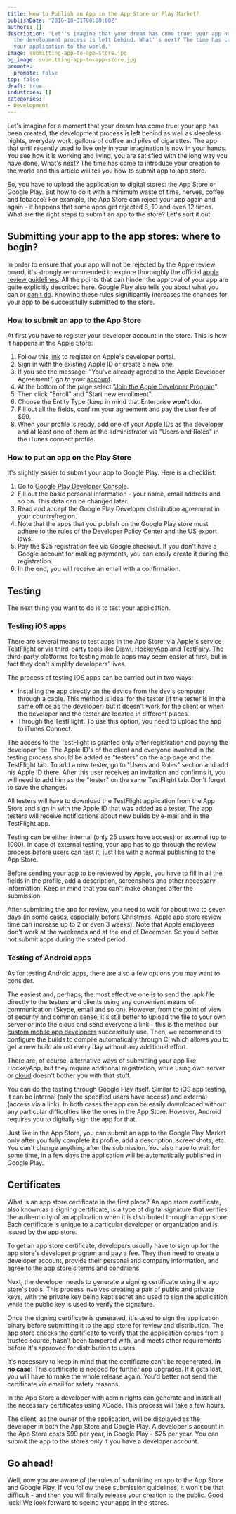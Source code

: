```yaml
---
title: How to Publish an App in the App Store or Play Market?
publishDate: '2016-10-31T00:00:00Z'
authors: []
description: 'Let''s imagine that your dream has come true: your app has been created,
  the development process is left behind. What''s next? The time has come to introduce
  your application to the world.'
image: submitting-app-to-app-store.jpg
og_image: submitting-app-to-app-store.jpg
promote:
  promote: false
top: false
draft: true
industries: []
categories:
- Development
---
```

<script type="application/ld+json">
{
 "@context": "https://schema.org",
 "@type": "Article",
 "author": "Anadea",
 "name": "What You Need to Know to Put Your App in the App Store or Google Play?"
}
</script>

Let's imagine for a moment that your dream has come true: your app has been created, the development process is left behind as well as sleepless nights, everyday work, gallons of coffee and piles of cigarettes. The app that until recently used to live only in your imagination is now in your hands. You see how it is working and living, you are satisfied with the long way you have done. What's next? The time has come to introduce your creation to the world and this article will tell you how to submit app to app store.

So, you have to upload the application to digital stores: the App Store or Google Play. But how to do it with a minimum waste of time, nerves, coffee and tobacco? For example, the App Store can reject your app again and again - it happens that some apps get rejected 6, 10 and even 12 times. What are the right steps to submit an app to the store? Let's sort it out.

## Submitting your app to the app stores: where to begin?

In order to ensure that your app will not be rejected by the Apple review board, it's strongly recommended to explore thoroughly the official <a href="https://developer.apple.com/app-store/review/guidelines/" target="_blank">apple review guidelines</a>. All the points that can hinder the approval of your app are quite explicitly described here. Google Play also tells you about what you can or <a href="https://play.google.com/about/developer-content-policy/" target="_blank">can't do</a>. Knowing these rules significantly increases the chances for your app to be successfully submitted to the store.

### How to submit an app to the App Store

At first you have to register your developer account in the store. This is how it happens in the Apple Store:

1. Follow this <a href="https://developer.apple.com/register/" rel="nofollow" target="_blank">link</a> to register on Apple's developer portal.
2. Sign in with the existing Apple ID or create a new one.
3. If you see the message: "You've already agreed to the Apple Developer Agreement", go to your <a href="https://developer.apple.com/account/" rel="nofollow" target="_blank">account</a>.
4. At the bottom of the page select "<a href="https://developer.apple.com/programs/" rel="nofollow" target="_blank">Join the Apple Developer Program</a>".
5. Then click "Enroll" and "Start new enrollment".
6. Choose the Entity Type (keep in mind that Enterprise **won't** do).
7. Fill out all the fields, confirm your agreement and pay the user fee of $99.
8. When your profile is ready, add one of your Apple IDs as the developer and at least one of them as the administrator via "Users and Roles" in the iTunes connect profile.

### How to put an app on the Play Store

It's slightly easier to submit your app to Google Play. Here is a checklist:

1. Go to <a href="https://play.google.com/apps/publish/signup/" rel="nofollow" target="_blank">Google Play Developer Console</a>.
2. Fill out the basic personal information - your name, email address and so on. This data can be changed later.
3. Read and accept the Google Play Developer distribution agreement in your country/region.
4. Note that the apps that you publish on the Google Play store must adhere to the rules of the Developer Policy Center and the US export laws.
5. Pay the $25 registration fee via Google checkout. If you don't have a Google account for making payments, you can easily create it during the registration.
6. In the end, you will receive an email with a confirmation.

## Testing

The next thing you want to do is to test your application.

### Testing iOS apps

There are several means to test apps in the App Store: via Apple's service TestFlight or via third-party tools like <a href="https://www.diawi.com/" rel="nofollow" target="_blank">Diawi</a>, <a href="https://www.hockeyapp.net/" rel="nofollow" target="_blank">HockeyApp</a> and <a href="https://testfairy.com/" rel="nofollow" target="_blank">TestFairy</a>. The third-party platforms for testing mobile apps may seem easier at first, but in fact they don't simplify developers' lives.

The process of testing iOS apps can be carried out in two ways:

* Installing the app directly on the device from the dev's computer through a cable. This method is ideal for the tester (if the tester is in the same office as the developer) but it doesn't work for the client or when the developer and the tester are located in different places.
* Through the TestFlight. To use this option, you need to upload the app to iTunes Connect.

The access to the TestFlight is granted only after registration and paying the developer fee. The Apple ID's of the client and everyone involved in the testing process should be added as "testers" on the app page and the TestFlight tab. To add a new tester, go to "Users and Roles" section and add his Apple ID there. After this user receives an invitation and confirms it, you will need to add him as the "tester" on the same TestFlight tab. Don't forget to save the changes.

All testers will have to download the TestFlight application from the App Store and sign in with the Apple ID that was added as a tester. The app testers will receive notifications about new builds by e-mail and in the TestFlight app.

Testing can be either internal (only 25 users have access) or external (up to 1000). In case of external testing, your app has to go through the review process before users can test it, just like with a normal publishing to the App Store.

Before sending your app to be reviewed by Apple, you have to fill in all the fields in the profile, add a description, screenshots and other necessary information. Keep in mind that you can't make changes after the submission.

After submitting the app for review, you need to wait for about two to seven days (in some cases, especially before Christmas, Apple app store review time can increase up to 2 or even 3 weeks). Note that Apple employees don't work at the weekends and at the end of December. So you'd better not submit apps during the stated period.

### Testing of Android apps

As for testing Android apps, there are also a few options you may want to consider.

The easiest and, perhaps, the most effective one is to send the .apk file directly to the testers and clients using any convenient means of communication (Skype, email and so on). However, from the point of view of security and common sense, it's still better to upload the file to your own server or into the cloud and send everyone a link - this is the method our <a href="https://anadea.info/services/mobile-development" target="_blank">custom mobile app developers</a> successfully use. Then, we recommend to configure the builds to compile automatically through CI which allows you to get a new build almost every day without any additional effort.

There are, of course, alternative ways of submitting your app like HockeyApp, but they require additional registration, while using own server or <a href="https://owncloud.com/" rel="nofollow" target="_blank">cloud</a> doesn't bother you with that stuff.

You can do the testing through Google Play itself. Similar to iOS app testing, it can be internal (only the specified users have access) and external (access via a link). In both cases the app can be easily downloaded without any particular difficulties like the ones in the App Store. However, Android requires you to digitally sign the app for that.

Just like in the App Store, you can submit an app to the Google Play Market only after you fully complete its profile, add a description, screenshots, etc. You can't change anything after the submission. You also have to wait for some time, in a few days the application will be automatically published in Google Play.

## Certificates

What is an app store certificate in the first place? An app store certificate, also known as a signing certificate, is a type of digital signature that verifies the authenticity of an application when it is distributed through an app store. Each certificate is unique to a particular developer or organization and is issued by the app store.

To get an app store certificate, developers usually have to sign up for the app store's developer program and pay a fee. They then need to create a developer account, provide their personal and company information, and agree to the app store's terms and conditions.

Next, the developer needs to generate a signing certificate using the app store's tools. This process involves creating a pair of public and private keys, with the private key being kept secret and used to sign the application while the public key is used to verify the signature.

Once the signing certificate is generated, it's used to sign the application binary before submitting it to the app store for review and distribution. The app store checks the certificate to verify that the application comes from a trusted source, hasn't been tampered with, and meets other requirements before it's approved for distribution to users.

It's necessary to keep in mind that the certificate can't be regenerated. **In no case!** This certificate is needed for further app upgrades. If it gets lost, you will have to make the whole release again. You'd better not send the certificate via email for safety reasons.

In the App Store a developer with admin rights can generate and install all the necessary certificates using XCode. This process will take a few hours.

The client, as the owner of the application, will be displayed as the developer in both the App Store and Google Play. A developer's account in the App Store costs $99 per year, in Google Play - $25 per year. You can submit the app to the stores only if you have a developer account.

## Go ahead!

Well, now you are aware of the rules of submitting an app to the App Store and Google Play. If you follow these submission guidelines, it won't be that difficult - and then you will finally release your creation to the public. Good luck! We look forward to seeing your apps in the stores.
